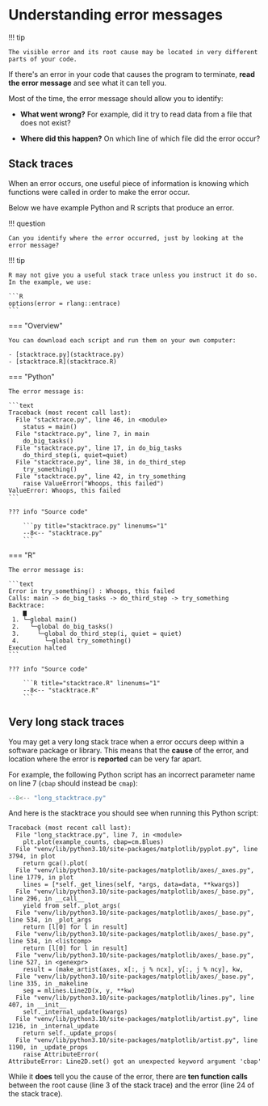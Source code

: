 # Understanding error messages

!!! tip

    The visible error and its root cause may be located in very different parts of your code.

If there's an error in your code that causes the program to terminate, **read the error message** and see what it can tell you.

Most of the time, the error message should allow you to identify:

- **What went wrong?**
  For example, did it try to read data from a file that does not exist?

- **Where did this happen?**
  On which line of which file did the error occur?

## Stack traces

When an error occurs, one useful piece of information is knowing which functions were called in order to make the error occur.

Below we have example Python and R scripts that produce an error.

!!! question

    Can you identify where the error occurred, just by looking at the error message?

!!! tip

    R may not give you a useful stack trace unless you instruct it do so.
    In the example, we use:

    ```R
    options(error = rlang::entrace)
    ```

=== "Overview"

    You can download each script and run them on your own computer:

    - [stacktrace.py](stacktrace.py)
    - [stacktrace.R](stacktrace.R)

=== "Python"

    The error message is:

    ```text
    Traceback (most recent call last):
      File "stacktrace.py", line 46, in <module>
        status = main()
      File "stacktrace.py", line 7, in main
        do_big_tasks()
      File "stacktrace.py", line 17, in do_big_tasks
        do_third_step(i, quiet=quiet)
      File "stacktrace.py", line 38, in do_third_step
        try_something()
      File "stacktrace.py", line 42, in try_something
        raise ValueError("Whoops, this failed")
    ValueError: Whoops, this failed
    ```

    ??? info "Source code"

        ```py title="stacktrace.py" linenums="1"
        --8<-- "stacktrace.py"
        ```

=== "R"

    The error message is:

    ```text
    Error in try_something() : Whoops, this failed
    Calls: main -> do_big_tasks -> do_third_step -> try_something
    Backtrace:
        ▆
     1. └─global main()
     2.   └─global do_big_tasks()
     3.     └─global do_third_step(i, quiet = quiet)
     4.       └─global try_something()
    Execution halted
    ```

    ??? info "Source code"

        ```R title="stacktrace.R" linenums="1"
        --8<-- "stacktrace.R"
        ```

## Very long stack traces

You may get a very long stack trace when a error occurs deep within a software package or library.
This means that the **cause** of the error, and location where the error is **reported** can be very far apart.

For example, the following Python script has an incorrect parameter name on line 7 (``cbap`` should instead be ``cmap``):

```py title="long_stacktrace.py" linenums="1" hl_lines="7"
--8<-- "long_stacktrace.py"
```

And here is the stacktrace you should see when running this Python script:

```text linenums="1" hl_lines="3 24"
Traceback (most recent call last):
  File "long_stacktrace.py", line 7, in <module>
    plt.plot(example_counts, cbap=cm.Blues)
  File "venv/lib/python3.10/site-packages/matplotlib/pyplot.py", line 3794, in plot
    return gca().plot(
  File "venv/lib/python3.10/site-packages/matplotlib/axes/_axes.py", line 1779, in plot
    lines = [*self._get_lines(self, *args, data=data, **kwargs)]
  File "venv/lib/python3.10/site-packages/matplotlib/axes/_base.py", line 296, in __call__
    yield from self._plot_args(
  File "venv/lib/python3.10/site-packages/matplotlib/axes/_base.py", line 534, in _plot_args
    return [l[0] for l in result]
  File "venv/lib/python3.10/site-packages/matplotlib/axes/_base.py", line 534, in <listcomp>
    return [l[0] for l in result]
  File "venv/lib/python3.10/site-packages/matplotlib/axes/_base.py", line 527, in <genexpr>
    result = (make_artist(axes, x[:, j % ncx], y[:, j % ncy], kw,
  File "venv/lib/python3.10/site-packages/matplotlib/axes/_base.py", line 335, in _makeline
    seg = mlines.Line2D(x, y, **kw)
  File "venv/lib/python3.10/site-packages/matplotlib/lines.py", line 407, in __init__
    self._internal_update(kwargs)
  File "venv/lib/python3.10/site-packages/matplotlib/artist.py", line 1216, in _internal_update
    return self._update_props(
  File "venv/lib/python3.10/site-packages/matplotlib/artist.py", line 1190, in _update_props
    raise AttributeError(
AttributeError: Line2D.set() got an unexpected keyword argument 'cbap'
```

While it **does** tell you the cause of the error, there are **ten function calls** between the root cause (line 3 of the stack trace) and the error (line 24 of the stack trace).
